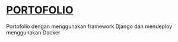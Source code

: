 # [PORTOFOLIO](https://github.com/zacky-nz/individualtaskdjango.git)

Portofolio dengan menggunakan framework Django dan mendeploy menggunakan Docker
